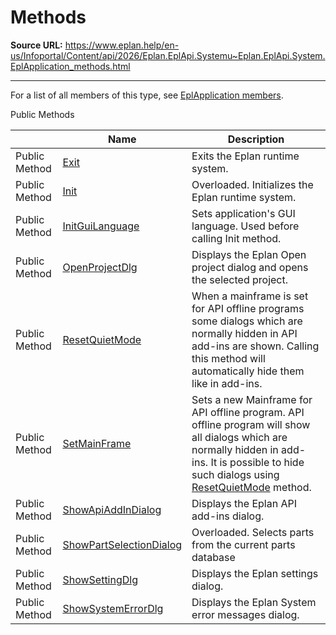 # Methods

**Source URL:** https://www.eplan.help/en-us/Infoportal/Content/api/2026/Eplan.EplApi.Systemu~Eplan.EplApi.System.EplApplication_methods.html

---

For a list of all members of this type, see [EplApplication members](Eplan.EplApi.Systemu~Eplan.EplApi.System.EplApplication_members.html).

Public Methods

|  | Name | Description |
| --- | --- | --- |
| Public Method | [Exit](Eplan.EplApi.Systemu~Eplan.EplApi.System.EplApplication~Exit.html) | Exits the Eplan runtime system. |
| Public Method | [Init](Eplan.EplApi.Systemu~Eplan.EplApi.System.EplApplication~Init.html) | Overloaded. Initializes the Eplan runtime system. |
| Public Method | [InitGuiLanguage](Eplan.EplApi.Systemu~Eplan.EplApi.System.EplApplication~InitGuiLanguage.html) | Sets application's GUI language. Used before calling Init method. |
| Public Method | [OpenProjectDlg](Eplan.EplApi.Systemu~Eplan.EplApi.System.EplApplication~OpenProjectDlg.html) | Displays the Eplan Open project dialog and opens the selected project. |
| Public Method | [ResetQuietMode](Eplan.EplApi.Systemu~Eplan.EplApi.System.EplApplication~ResetQuietMode.html) | When a mainframe is set for API offline programs some dialogs which are normally hidden in API add-ins are shown. Calling this method will automatically hide them like in add-ins. |
| Public Method | [SetMainFrame](Eplan.EplApi.Systemu~Eplan.EplApi.System.EplApplication~SetMainFrame.html) | Sets a new Mainframe for API offline program. API offline program will show all dialogs which are normally hidden in add-ins. It is possible to hide such dialogs using [ResetQuietMode](Eplan.EplApi.Systemu~Eplan.EplApi.System.EplApplication~ResetQuietMode.html) method. |
| Public Method | [ShowApiAddInDialog](Eplan.EplApi.Systemu~Eplan.EplApi.System.EplApplication~ShowApiAddInDialog.html) | Displays the Eplan API add-ins dialog. |
| Public Method | [ShowPartSelectionDialog](Eplan.EplApi.Systemu~Eplan.EplApi.System.EplApplication~ShowPartSelectionDialog.html) | Overloaded. Selects parts from the current parts database |
| Public Method | [ShowSettingDlg](Eplan.EplApi.Systemu~Eplan.EplApi.System.EplApplication~ShowSettingDlg.html) | Displays the Eplan settings dialog. |
| Public Method | [ShowSystemErrorDlg](Eplan.EplApi.Systemu~Eplan.EplApi.System.EplApplication~ShowSystemErrorDlg.html) | Displays the Eplan System error messages dialog. |



